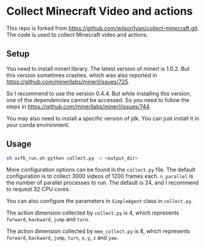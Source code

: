 # Collect Minecraft Video and actions

This repo is forked from https://github.com/wilson1yan/collect-minecraft.git. The code is used to collect Minecraft video and actions.

## Setup

You need to install minerl library. The latest version of minerl is 1.0.2. But this version sometimes crashes, which was also reported in https://github.com/minerllabs/minerl/issues/725.

So I recommend to use the version 0.4.4. But while installing this version, one of the dependencies cannot be accessed. So you need to follow the steps in https://github.com/minerllabs/minerl/issues/744.

You may also need to install a specific version of jdk. You can just install it in your conda environment.

## Usage

```bash
sh xvfb_run.sh python collect.py -o <output_dir>
```

More configuration options can be found in the `collect.py` file. The default configuration is to collect 3000 videos of 1200 frames each. `n_parallel` is the number of parallel processes to run. The default is 24, and I recommend to request 32 CPU cores.

You can also configure the parameters in `SimpleAgent` class in `collect.py`.

The action dimension collected by `collect.py` is 4, which represents `forward`, `backward`, `jump` and `turn`.

The action dimension collected by `mem_collect.py` is 8, which represents `forward`, `backward`, `jump`, `turn`, `x`, `y`, `z` and `yaw`.